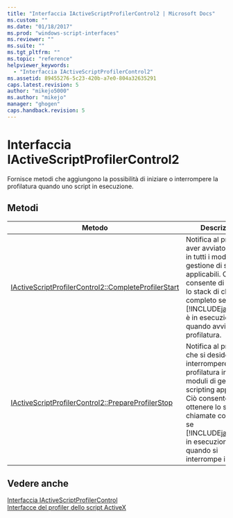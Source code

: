 ```yaml
---
title: "Interfaccia IActiveScriptProfilerControl2 | Microsoft Docs"
ms.custom: ""
ms.date: "01/18/2017"
ms.prod: "windows-script-interfaces"
ms.reviewer: ""
ms.suite: ""
ms.tgt_pltfrm: ""
ms.topic: "reference"
helpviewer_keywords: 
  - "Interfaccia IActiveScriptProfilerControl2"
ms.assetid: 89455276-5c23-420b-a7e0-804a32635291
caps.latest.revision: 5
author: "mikejo5000"
ms.author: "mikejo"
manager: "ghogen"
caps.handback.revision: 5
---
```

# Interfaccia IActiveScriptProfilerControl2
Fornisce metodi che aggiungono la possibilità di iniziare o interrompere la profilatura quando uno script in esecuzione.  
  
## Metodi  
  
|Metodo|Descrizione|  
|------------|-----------------|  
|[IActiveScriptProfilerControl2::CompleteProfilerStart](../../winscript/reference/iactivescriptprofilercontrol2-completeprofilerstart.md)|Notifica al profiler aver avviato il profilo in tutti i moduli di gestione di scripting applicabili.  Ciò consente di ottenere lo stack di chiamate completo se [!INCLUDE[javascript](../../javascript/includes/javascript-md.md)] è in esecuzione quando avviare la profilatura.|  
|[IActiveScriptProfilerControl2::PrepareProfilerStop](../../winscript/reference/iactivescriptprofilercontrol2-prepareprofilerstop.md)|Notifica al profiler che si desidera interrompere la profilatura in tutti i moduli di gestione di scripting applicabili.  Ciò consente di ottenere lo stack di chiamate completo se [!INCLUDE[javascript](../../javascript/includes/javascript-md.md)] in esecuzione quando si interrompe il profilo.|  
  
## Vedere anche  
 [Interfaccia IActiveScriptProfilerControl](../../winscript/reference/iactivescriptprofilercontrol-interface.md)   
 [Interfacce del profiler dello script ActiveX](../../winscript/reference/active-script-profiler-interfaces.md)